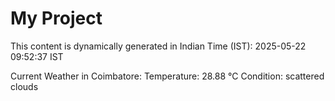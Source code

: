 # My Project

This content is dynamically generated in Indian Time (IST): 2025-05-22 09:52:37 IST


Current Weather in Coimbatore:
Temperature: 28.88 °C
Condition: scattered clouds
